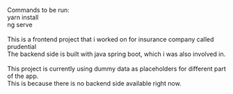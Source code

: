 Commands to be run: </br>
yarn install </br>
ng serve
</br>
</br>
This is a frontend project that i worked on for insurance company called prudential </br>
The backend side is built with java spring boot, which i was also involved in. </br>
</br>
This project is currently using dummy data as placeholders for different part of the app. </br>
This is because there is no backend side available right now.</br>

